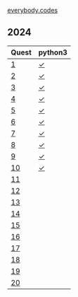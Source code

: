 [everybody.codes](https://everybody.codes)

## 2024

<!-- @BEGIN:Quests@ -->
| Quest | python3 | 
| --- | --- |
|[1](https://everybody.codes/event/2024/quests/1)|[✓](src/main/python/2024_01.py)|
|[2](https://everybody.codes/event/2024/quests/2)|[✓](src/main/python/2024_02.py)|
|[3](https://everybody.codes/event/2024/quests/3)|[✓](src/main/python/2024_03.py)|
|[4](https://everybody.codes/event/2024/quests/4)|[✓](src/main/python/2024_04.py)|
|[5](https://everybody.codes/event/2024/quests/5)|[✓](src/main/python/2024_05.py)|
|[6](https://everybody.codes/event/2024/quests/6)|[✓](src/main/python/2024_06.py)|
|[7](https://everybody.codes/event/2024/quests/7)|[✓](src/main/python/2024_07.py)|
|[8](https://everybody.codes/event/2024/quests/8)|[✓](src/main/python/2024_08.py)|
|[9](https://everybody.codes/event/2024/quests/9)|[✓](src/main/python/2024_09.py)|
|[10](https://everybody.codes/event/2024/quests/10)|[✓](src/main/python/2024_10.py)|
|[11](https://everybody.codes/event/2024/quests/11)||
|[12](https://everybody.codes/event/2024/quests/12)||
|[13](https://everybody.codes/event/2024/quests/13)||
|[14](https://everybody.codes/event/2024/quests/14)||
|[15](https://everybody.codes/event/2024/quests/15)||
|[16](https://everybody.codes/event/2024/quests/16)||
|[17](https://everybody.codes/event/2024/quests/17)||
|[18](https://everybody.codes/event/2024/quests/18)||
|[19](https://everybody.codes/event/2024/quests/19)||
|[20](https://everybody.codes/event/2024/quests/20)||
<!-- @END:Quests@ -->
